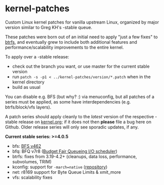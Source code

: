kernel-patches
==============

Custom Linux kernel patches for vanilla upstream Linux, organized by major
version similar to Greg KH's -stable queue.

These patches were born out of an initial need to apply "just a few fixes"
to [btrfs](https://btrfs.wiki.kernel.org/), and eventually grew to include both
additional features and performance/scalability improvements to the entire kernel.

To apply over a -stable release:

- check out the branch you want, or use master for the current stable version
- run `patch -s -p1 < ../kernel-patches/version/*.patch` when in the kernel directory
- build as usual

You can disable e.g. BFS (but why? :) via menuconfig, but all patches of a series
must be applied, as some have interdependencies (e.g. btrfs/block/vfs layers).

A patch series should apply cleanly to the *latest* version of the respective -stable
release on [kernel.org](https://www.kernel.org/); if it does not then **please** file
a bug here on Github. Older release series will only see sporadic updates, if any.

**Current stable series: >=4.0.5**

- bfs: [BFS v462](http://ck-hack.blogspot.com/2015/04/bfs-462-linux-40-ck1.html)
- bfq: BFQ v7r8 ([Budget Fair Queueing I/O scheduler](http://algogroup.unimore.it/people/paolo/disk_sched/))
- btrfs: fixes from 3.19-4.2+ (cleanups, data loss, performance, subvolumes, TRIM)
- kconfig: support for `-march=native` ([repository](https://github.com/graysky2/kernel_gcc_patch))
- net: r8169 support for Byte Queue Limits & xmit_more
- vfs: scalability fixes

